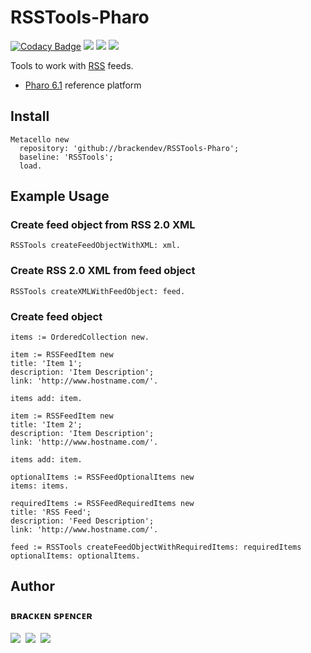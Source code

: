 RSSTools-Pharo
==============
[![Codacy Badge](https://api.codacy.com/project/badge/Grade/b81833cbc6484bf2ad69d56665566bee)](https://www.codacy.com/app/brackendev/RSSTools-Pharo?utm_source=github.com&amp;utm_medium=referral&amp;utm_content=brackendev/RSSTools-Pharo&amp;utm_campaign=Badge_Grade)
[![](https://img.shields.io/badge/platform-Pharo-lightgrey.svg)](http://pharo.org/)
[![](https://img.shields.io/badge/language-Smalltalk-orange.svg)](https://en.wikipedia.org/wiki/Smalltalk)
[![](https://img.shields.io/badge/license-MIT-blue.svg)](https://opensource.org/licenses/MIT/)

Tools to work with [RSS](https://en.wikipedia.org/wiki/RSS) feeds.

* [Pharo 6.1](http://pharo.org/) reference platform

## Install

```smalltalk
Metacello new 
  repository: 'github://brackendev/RSSTools-Pharo';
  baseline: 'RSSTools';
  load.
```

## Example Usage

### Create feed object from RSS 2.0 XML

```smalltalk
RSSTools createFeedObjectWithXML: xml.
```

### Create RSS 2.0 XML from feed object

```smalltalk
RSSTools createXMLWithFeedObject: feed.
```

### Create feed object

```smalltalk
items := OrderedCollection new.

item := RSSFeedItem new 
title: 'Item 1';
description: 'Item Description';
link: 'http://www.hostname.com/'.

items add: item.

item := RSSFeedItem new 
title: 'Item 2';
description: 'Item Description';
link: 'http://www.hostname.com/'.

items add: item.

optionalItems := RSSFeedOptionalItems new 
items: items.

requiredItems := RSSFeedRequiredItems new 
title: 'RSS Feed';
description: 'Feed Description';
link: 'http://www.hostname.com/'.

feed := RSSTools createFeedObjectWithRequiredItems: requiredItems optionalItems: optionalItems.
```

## Author

### **ʙʀᴀᴄᴋᴇɴ sᴘᴇɴᴄᴇʀ**<br />
[![](https://cdn3.iconfinder.com/data/icons/free-social-icons/67/github_square_black-48.png)](http://github.com/brackendev/)
&nbsp;[![](https://cdn3.iconfinder.com/data/icons/free-social-icons/67/twitter_square_black-48.png)](http://twitter.com/brackendev/)
&nbsp;[![](https://cdn3.iconfinder.com/data/icons/free-social-icons/67/linkedin_square_black-48.png)](https://www.linkedin.com/in/brackenspencer/)
